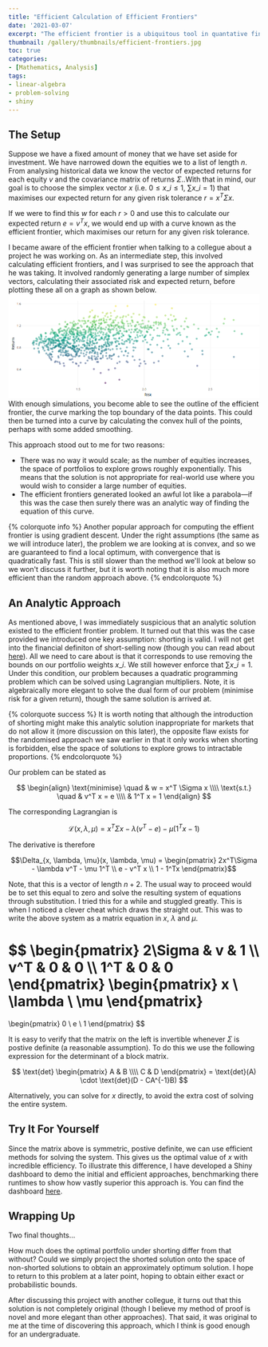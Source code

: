 ```yaml
---
title: "Efficient Calculation of Efficient Frontiers"
date: '2021-03-07'
excerpt: "The efficient frontier is a ubiquitous tool in quantative finance, yet it is often calculated using incredibly inefficient methods. Can we do better using a healthy helping of analysis and linear algebra."
thumbnail: /gallery/thumbnails/efficient-frontiers.jpg
toc: true
categories:
- [Mathematics, Analysis]
tags:
- linear-algebra
- problem-solving
- shiny
---
```


## The Setup

Suppose we have a fixed amount of money that we have set aside for investment. We have narrowed down the equities we to a list of length $n$. From analysing historical data we know the vector of expected returns for each equity $v$ and the covariance matrix of returns $\Sigma$..With that in mind, our goal is to choose the simplex vector $x$ (i.e. $0\leq x\_i \leq 1$, $\sum x\_i = 1$) that maximises our expected return for any given risk tolerance $r=x^T \Sigma x$.

If we were to find this $w$ for each $r>0$ and use this to calculate our expected return $e = v^T x$, we would end up with a curve known as the efficient frontier, which maximises our return for any given risk tolerance.

I became aware of the efficient frontier when talking to a collegue about a project he was working on. As an intermediate step, this involved calculating efficient frontiers, and I was surprised to see the approach that he was taking. It involved randomly generating a large number of simplex vectors, calculating their associated risk and expected return, before plotting these all on a graph as shown below.
![Monte Carlo approach](/images/efficient-frontiers/monte-carlo.png)
With enough simulations, you become able to see the outline of the efficient frontier, the curve marking the top boundary of the data points. This could then be turned into a curve by calculating the convex hull of the points, perhaps with some added smoothing.

This approach stood out to me for two reasons:
- There was no way it would scale; as the number of equities increases, the space of portfolios to explore grows roughly exponentially. This means that the solution is not appropriate for real-world use where you would wish to consider a large number of equities.
- The efficient frontiers generated looked an awful lot like a parabola—if this was the case then surely there was an analytic way of finding the equation of this curve.

{% colorquote info %}
Another popular approach for computing the effient frontier is using gradient descent. Under the right assumptions (the same as we will introduce later), the problem we are looking at is convex, and so we are guaranteed to find a local optimum, with convergence that is quadratically fast. This is still slower than the method we'll look at below so we won't discuss it further, but it is worth noting that it is also much more efficient than the random approach above.
{% endcolorquote %}


## An Analytic Approach

As mentioned above, I was immediately suspicious that an analytic solution existed to the efficient frontier problem. It turned out that this was the case provided we introduced one key assumption: shorting is valid. I will not get into the financial definiton of short-selling now (though you can read about [here](https://www.investopedia.com/terms/s/shortselling.asp)). All we need to care about is that it corresponds to use removing the bounds on our portfolio weights $x\_i$. We still however enforce that $\sum x\_i = 1$. Under this condition, our problem becauses a quadratic programming problem which can be solved using Lagrangian multipliers. Note, it is algebraically more elegant to solve the dual form of our problem (minimise risk for a given return), though the same solution is arrived at.

{% colorquote success %}
It is worth noting that although the introduction of shorting might make this analytic solution inappropriate for markets that do not allow it (more discussion on this later), the opposite flaw exists for the randomised approach we saw earlier in that it only works when shorting is forbidden, else the space of solutions to explore grows to intractable proportions.
{% endcolorquote %}


Our problem can be stated as

$$
\begin{align}
\text{minimise} \quad & w = x^T \Sigma x \\\\
\text{s.t.} \quad & v^T x = e \\\\
& 1^T x = 1
\end{align}
$$

The corresponding Lagrangian is

$$\mathcal{L}(x, \lambda, \mu) = x^T \Sigma x - \lambda (v^T - e) - \mu (1^Tx - 1)$$

The derivative is therefore

$$\Delta_{x, \lambda, \mu}(x, \lambda, \mu) = \begin{pmatrix}
 2x^T\Sigma - \lambda v^T - \mu 1^T \\ e - v^T x \\ 1 - 1^Tx
\end{pmatrix}$$

Note, that this is a vector of length $n+2$. The usual way to proceed would be to set this equal to zero and solve the resulting system of equations through substitution. I tried this for a while and stuggled greatly. This is when I noticed a clever cheat which draws the straight out. This was to write the above system as a matrix equation in $x$, $\lambda$ and $\mu$.

$$
\begin{pmatrix}
2\Sigma & v & 1 \\\\
v^T & 0 & 0 \\\\
1^T & 0 & 0
\end{pmatrix}
\begin{pmatrix}
x \\ \lambda \\ \mu
\end{pmatrix}
=
\begin{pmatrix}
0 \\ e \\ 1 
\end{pmatrix}
$$

It is easy to verify that the matrix on the left is invertible whenever $\Sigma$ is postive definite (a reasonable assumption). To do this we use the following expression for the determinant of a block matrix.

$$
\text{det}
\begin{pmatrix}
A & B \\\\
C & D
\end{pmatrix}
= \text{det}(A) \cdot \text{det}(D - CA^{-1}B)
$$

Alternatively, you can solve for $x$ directly, to avoid the extra cost of solving the entire system.

## Try It For Yourself

Since the matrix above is symmetric, postive definite, we can use efficient methods for solving the system. This gives us the optimal value of $x$ with incredible efficiency. To illustrate this difference, I have developed a Shiny dashboard to demo the initial and efficient approaches, benchmarking there runtimes to show how vastly superior this approach is. You can find the dashboard [here](https://timhargreaves.shinyapps.io/efficient-frontier-dashboard/).

## Wrapping Up

Two final thoughts...

How much does the optimal portfolio under shorting differ from that without? Could we simply project the shorted solution onto the space of non-shorted solutions to obtain an approximately optimum solution. I hope to return to this problem at a later point, hoping to obtain either exact or probabilistic bounds.

After discussing this project with another collegue, it turns out that this solution is not completely original (though I believe my method of proof is novel and more elegant than other approaches). That said, it was original to me at the time of discovering this approach, which I think is good enough for an undergraduate.
